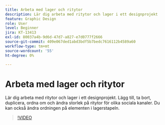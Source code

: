 ```yaml
---
title: Arbeta med lager och ritytor
description: Lär dig arbeta med ritytor och lager i ett designprojekt
feature: Graphic Design
role: User
level: Beginner
jira: KT-13413
exl-id: 80037a4b-9d6d-47d7-a827-e7d0777f2666
source-git-commit: 409e067ded1abd3bdf5b7bedc7616112b4589a60
workflow-type: tm+mt
source-wordcount: '55'
ht-degree: 0%

---
```


# Arbeta med lager och ritytor

Lär dig arbeta med ritytor och lager i ett designprojekt. Lägg till, ta bort, duplicera, ordna om och ändra storlek på ritytor för olika sociala kanaler. Du kan också ändra ordningen på elementen i lagerstapeln.

>[!VIDEO](https://video.tv.adobe.com/v/3420214?quality=12&learn=on&hidetitle=true)
